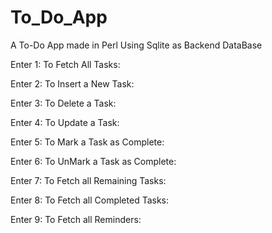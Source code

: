 # To_Do_App
A To-Do App made in Perl Using Sqlite as Backend DataBase

Enter 1: To Fetch All Tasks:

Enter 2: To Insert a New Task:

Enter 3: To Delete a Task:

Enter 4: To Update a Task:

Enter 5: To Mark a Task as Complete:

Enter 6: To UnMark a Task as Complete:

Enter 7: To Fetch all Remaining Tasks:

Enter 8: To Fetch all Completed Tasks:

Enter 9: To Fetch all Reminders:
